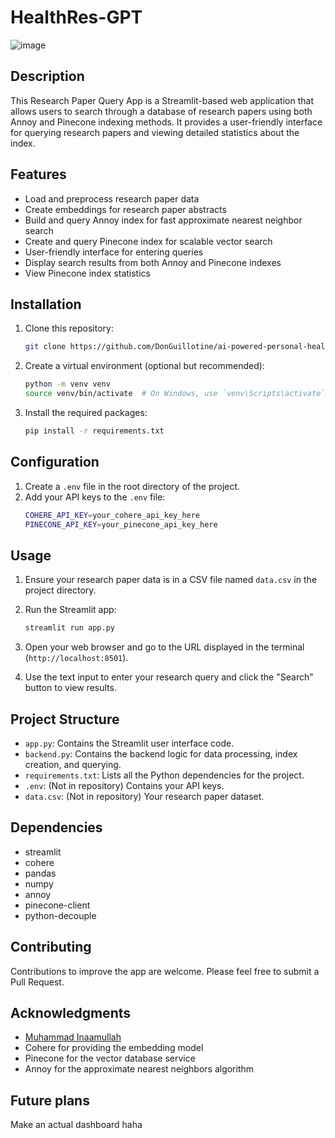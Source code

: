# HealthRes-GPT
![image](https://github.com/user-attachments/assets/d84b0312-2aa1-4896-9890-fe2b16e6c422)

## Description

This Research Paper Query App is a Streamlit-based web application that allows users to search through a database of research papers using both Annoy and Pinecone indexing methods. It provides a user-friendly interface for querying research papers and viewing detailed statistics about the index.

## Features

- Load and preprocess research paper data
- Create embeddings for research paper abstracts
- Build and query Annoy index for fast approximate nearest neighbor search
- Create and query Pinecone index for scalable vector search
- User-friendly interface for entering queries
- Display search results from both Annoy and Pinecone indexes
- View Pinecone index statistics

## Installation

1. Clone this repository:
   ```bash
   git clone https://github.com/DonGuillotine/ai-powered-personal-health-dashboard.git
   ```

2. Create a virtual environment (optional but recommended):
   ```bash
   python -m venv venv
   source venv/bin/activate  # On Windows, use `venv\Scripts\activate`
   ```

3. Install the required packages:
   ```bash
   pip install -r requirements.txt
   ```

## Configuration

1. Create a `.env` file in the root directory of the project.
2. Add your API keys to the `.env` file:
   ```bash
   COHERE_API_KEY=your_cohere_api_key_here
   PINECONE_API_KEY=your_pinecone_api_key_here
   ```

## Usage

1. Ensure your research paper data is in a CSV file named `data.csv` in the project directory.

2. Run the Streamlit app:
   ```bash
   streamlit run app.py
   ```

3. Open your web browser and go to the URL displayed in the terminal (`http://localhost:8501`).

4. Use the text input to enter your research query and click the "Search" button to view results.

## Project Structure

- `app.py`: Contains the Streamlit user interface code.
- `backend.py`: Contains the backend logic for data processing, index creation, and querying.
- `requirements.txt`: Lists all the Python dependencies for the project.
- `.env`: (Not in repository) Contains your API keys.
- `data.csv`: (Not in repository) Your research paper dataset.

## Dependencies

- streamlit
- cohere
- pandas
- numpy
- annoy
- pinecone-client
- python-decouple

## Contributing

Contributions to improve the app are welcome. Please feel free to submit a Pull Request.

## Acknowledgments

- [Muhammad Inaamullah](https://github.com/m-inaam)
- Cohere for providing the embedding model
- Pinecone for the vector database service
- Annoy for the approximate nearest neighbors algorithm

## Future plans
Make an actual dashboard haha
